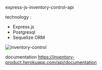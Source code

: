 express-js-inventory-control-api

technology : 
- Express.js
- Postgresql 
- Sequelize ORM 

![inventory-control](https://user-images.githubusercontent.com/82658624/138787832-4aad1af5-a674-4c05-9cd2-1ff76166022f.png)


documentation https://inventory-product.herokuapp.com/api/documentation
